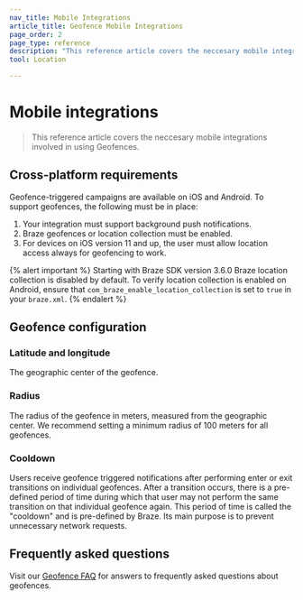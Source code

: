```yaml
---
nav_title: Mobile Integrations
article_title: Geofence Mobile Integrations
page_order: 2
page_type: reference
description: "This reference article covers the neccesary mobile integrations involved in using Geofences."
tool: Location

---
```


# Mobile integrations

> This reference article covers the neccesary mobile integrations involved in using Geofences.

## Cross-platform requirements

Geofence-triggered campaigns are available on iOS and Android. To support geofences, the following must be in place:

1. Your integration must support background push notifications.
2. Braze geofences or location collection must be enabled.
3. For devices on iOS version 11 and up, the user must allow location access always for geofencing to work.

{% alert important %}
Starting with Braze SDK version 3.6.0 Braze location collection is disabled by default. To verify location collection is enabled on Android, ensure that `com_braze_enable_location_collection` is set to `true` in your `braze.xml`.
{% endalert %}

## Geofence configuration

### Latitude and longitude

The geographic center of the geofence.

### Radius

The radius of the geofence in meters, measured from the geographic center. We recommend setting a minimum radius of 100 meters for all geofences.

### Cooldown

Users receive geofence triggered notifications after performing enter or exit transitions on individual geofences. After a transition occurs, there is a pre-defined period of time during which that user may not perform the same transition on that individual geofence again. This period of time is called the "cooldown" and is pre-defined by Braze. Its main purpose is to prevent unnecessary network requests.

## Frequently asked questions

Visit our [Geofence FAQ][5] for answers to frequently asked questions about geofences.

[3]: https://developers.google.com/android/reference/com/google/android/gms/location/package-summary
[4]: https://developer.apple.com/library/content/documentation/UserExperience/Conceptual/LocationAwarenessPG/RegionMonitoring/RegionMonitoring.html
[5]: {{site.baseurl}}/user_guide/engagement_tools/locations_and_geofences/faqs/#geofences
